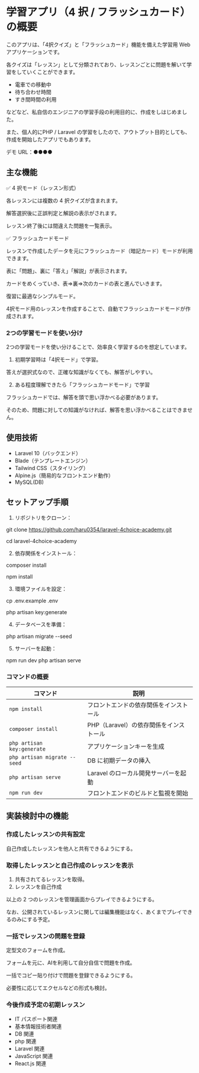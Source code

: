 # 学習アプリ（4 択 / フラッシュカード）の概要

このアプリは、「4択クイズ」と「フラッシュカード」機能を備えた学習用 Web アプリケーションです。

各クイズは「レッスン」として分類されており、レッスンごとに問題を解いて学習をしていくことができます。

- 電車での移動中
- 待ち合わせ時間
- すき間時間の利用

などなど、私自信のエンジニアの学習手段の利用目的に、作成をしはじめました。

また、個人的にPHP / Laravel の学習をしたので、アウトプット目的としても、作成を開始したアプリでもあります。

デモ URL：●●●●

## 主な機能

✅ 4 択モード（レッスン形式）

各レッスンには複数の 4 択クイズが含まれます。

解答選択後に正誤判定と解説の表示がされます。

レッスン終了後には間違えた問題を一覧表示。

✅ フラッシュカードモード

レッスンで作成したデータを元にフラッシュカード（暗記カード）モードが利用できます。

表に「問題」、裏に「答え」「解説」が表示されます。

カードをめくっていき、表⇒裏⇒次のカードの表と進んでいきます。

復習に最適なシンプルモード。

4択モード用のレッスンを作成することで、自動でフラッシュカードモードが作成されます。

### 2つの学習モードを使い分け

2つの学習モードを使い分けることで、効率良く学習するのを想定しています。

1. 初期学習時は「4択モード」で学習。

答えが選択式なので、正確な知識がなくても、解答がしやすい。

2. ある程度理解できたら「フラッシュカードモード」で学習

フラッシュカードでは、解答を頭で思い浮かべる必要があります。

そのため、問題に対しての知識がなければ、解答を思い浮かべることはできません。

## 使用技術

-   Laravel 10（バックエンド）
-   Blade（テンプレートエンジン）
-   Tailwind CSS（スタイリング）
-   Alpine.js（簡易的なフロントエンド動作）
-   MySQL(DB)

## セットアップ手順

1. リポジトリをクローン：

git clone https://github.com/haru0354/laravel-4choice-academy.git

cd laravel-4choice-academy

2. 依存関係をインストール：

composer install

npm install

3. 環境ファイルを設定：

cp .env.example .env

php artisan key:generate

4. データベースを準備：

php artisan migrate --seed

5. サーバーを起動：

npm run dev
php artisan serve

### コマンドの概要

| コマンド                     | 説明                                   |
| ---------------------------- | -------------------------------------- |
| `npm install`                | フロントエンドの依存関係をインストール |
| `composer install`           | PHP（Laravel）の依存関係をインストール |
| `php artisan key:generate`   | アプリケーションキーを生成             |
| `php artisan migrate --seed` | DB に初期データの挿入                  |
| `php artisan serve`          | Laravel のローカル開発サーバーを起動   |
| `npm run dev`                | フロントエンドのビルドと監視を開始     |

## 実装検討中の機能

### 作成したレッスンの共有設定

自己作成したレッスンを他人と共有できるようにする。

### 取得したレッスンと自己作成のレッスンを表示

1. 共有されてるレッスンを取得。
2. レッスンを自己作成

以上の 2 つのレッスンを管理画面からプレイできるようにする。

なお、公開されているレッスンに関しては編集機能はなく、あくまでプレイできるのみにする予定。

### 一括でレッスンの問題を登録

定型文のフォームを作成。

フォームを元に、AIを利用して自分自信で問題を作成。

一括でコピー貼り付けで問題を登録できるようにする。

必要性に応じてエクセルなどの形式も検討。


### 今後作成予定の初期レッスン

-   IT パスポート関連
-   基本情報技術者関連
-   DB 関連
-   php 関連
-   Laravel 関連
-   JavaScript 関連
-   React.js 関連
